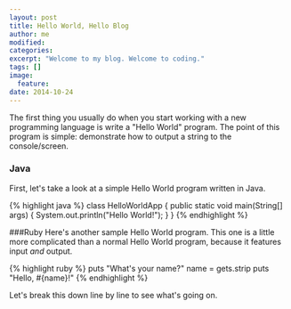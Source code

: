 ```yaml
---
layout: post
title: Hello World, Hello Blog
author: me
modified:
categories: 
excerpt: "Welcome to my blog. Welcome to coding."
tags: []
image:
  feature:
date: 2014-10-24
---
```


The first thing you usually do when you start working with a new programming language is write a "Hello World" program. The point of this program is simple: demonstrate how to output a string to the console/screen. 

### Java
First, let's take a look at a simple Hello World program written in Java.

{% highlight java %}
class HelloWorldApp {
    public static void main(String[] args) {
        System.out.println("Hello World!");
    }
}
{% endhighlight %}

###Ruby
Here's another sample Hello World program. This one is a little more complicated than a normal Hello World program, because it features input *and* output. 

{% highlight ruby %}
puts "What's your name?"
name = gets.strip
puts "Hello, #{name}!"
{% endhighlight %}

Let's break this down line by line to see what's going on.